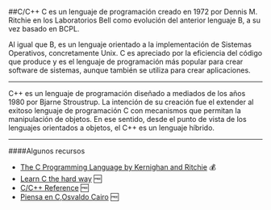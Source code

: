 ##C/C++
C es un lenguaje de programación creado en 1972 por Dennis M. Ritchie en los Laboratorios Bell como evolución del anterior lenguaje B, a su vez basado en BCPL.

Al igual que B, es un lenguaje orientado a la implementación de Sistemas Operativos, concretamente Unix. C es apreciado por la eficiencia del código que produce y es el lenguaje de programación más popular para crear software de sistemas, aunque también se utiliza para crear aplicaciones.

------
C++ es un lenguaje de programación diseñado a mediados de los años 1980 por Bjarne Stroustrup. La intención de su creación fue el extender al exitoso lenguaje de programación C con mecanismos que permitan la manipulación de objetos. En ese sentido, desde el punto de vista de los lenguajes orientados a objetos, el C++ es un lenguaje híbrido.

------

####Algunos recursos

* [The C Programming Language by Kernighan and Ritchie](http://www.amazon.com/C-Programming-Language-2nd-Edition/dp/0131103628) :moneybag:
* [Learn C the hard way](http://c.learncodethehardway.org/) :free:
* [C/C++ Reference](http://en.cppreference.com/w/) :free:
* [Piensa en C,Osvaldo Cairo](http://books.google.com.do/books?id=AZ1ZXBlu9Y8C) :free:
